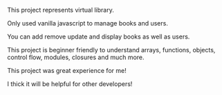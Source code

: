This project represents virtual library.

Only used vanilla javascript to manage books and users.

You can add remove update and display books as well as users.

This project is beginner friendly to understand arrays, functions, objects, control flow, modules, closures and much more.

This project was great experience for me!

I thick it will be helpful for other developers!

